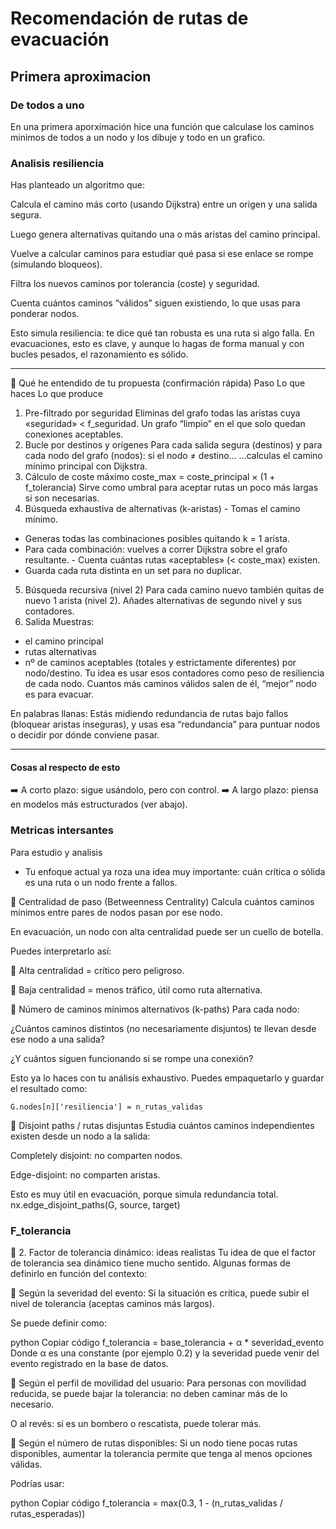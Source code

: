 # Recomendación de rutas de evacuación
## Primera aproximacion
### De todos a uno
En una primera aporximación hice una función que calculase los caminos minimos de todos a un nodo y los dibuje y todo en un grafico.
### Analisis resiliencia

Has planteado un algoritmo que:

Calcula el camino más corto (usando Dijkstra) entre un origen y una salida segura.

Luego genera alternativas quitando una o más aristas del camino principal.

Vuelve a calcular caminos para estudiar qué pasa si ese enlace se rompe (simulando bloqueos).

Filtra los nuevos caminos por tolerancia (coste) y seguridad.

Cuenta cuántos caminos “válidos” siguen existiendo, lo que usas para ponderar nodos.

Esto simula resiliencia: te dice qué tan robusta es una ruta si algo falla. En evacuaciones, esto es clave, y aunque lo hagas de forma manual y con bucles pesados, el razonamiento es sólido.

---

📌 Qué he entendido de tu propuesta (confirmación rápida)
Paso	Lo que haces	Lo que produce
1. Pre-filtrado por seguridad	Eliminas del grafo todas las aristas cuya «seguridad» < f_seguridad.	Un grafo “limpio” en el que solo quedan conexiones aceptables.
2. Bucle por destinos y orígenes	Para cada salida segura (destinos) y para cada nodo del grafo (nodos): si el nodo ≠ destino…	…calculas el camino mínimo principal con Dijkstra.
3. Cálculo de coste máximo	coste_max = coste_principal × (1 + f_tolerancia)	Sirve como umbral para aceptar rutas un poco más largas si son necesarias.
4. Búsqueda exhaustiva de alternativas (k-aristas)	- Tomas el camino mínimo.
- Generas todas las combinaciones posibles quitando k = 1 arista.
- Para cada combinación: vuelves a correr Dijkstra sobre el grafo resultante.	- Cuenta cuántas rutas «aceptables» (< coste_max) existen.
- Guarda cada ruta distinta en un set para no duplicar.
5. Búsqueda recursiva (nivel 2)	Para cada camino nuevo también quitas de nuevo 1 arista (nivel 2).	Añades alternativas de segundo nivel y sus contadores.
6. Salida	Muestras:
- el camino principal
- rutas alternativas
- nº de caminos aceptables (totales y estrictamente diferentes) por nodo/destino.	Tu idea es usar esos contadores como peso de resiliencia de cada nodo. Cuantos más caminos válidos salen de él, “mejor” nodo es para evacuar.

En palabras llanas:
Estás midiendo redundancia de rutas bajo fallos (bloquear aristas inseguras), y usas esa “redundancia” para puntuar nodos o decidir por dónde conviene pasar.

---

#### Cosas al respecto de esto

➡️ A corto plazo: sigue usándolo, pero con control.
➡️ A largo plazo: piensa en modelos más estructurados (ver abajo).


### Metricas intersantes

Para estudio y analisis
- Tu enfoque actual ya roza una idea muy importante: cuán crítica o sólida es una ruta o un nodo frente a fallos.

🔸 Centralidad de paso (Betweenness Centrality)
Calcula cuántos caminos mínimos entre pares de nodos pasan por ese nodo.

En evacuación, un nodo con alta centralidad puede ser un cuello de botella.

Puedes interpretarlo así:

🔺 Alta centralidad = crítico pero peligroso.

🔻 Baja centralidad = menos tráfico, útil como ruta alternativa.

🔸 Número de caminos mínimos alternativos (k-paths)
Para cada nodo:

¿Cuántos caminos distintos (no necesariamente disjuntos) te llevan desde ese nodo a una salida?

¿Y cuántos siguen funcionando si se rompe una conexión?

Esto ya lo haces con tu análisis exhaustivo. Puedes empaquetarlo y guardar el resultado como:

    G.nodes[n]['resiliencia'] = n_rutas_validas

🔸 Disjoint paths / rutas disjuntas
Estudia cuántos caminos independientes existen desde un nodo a la salida:

Completely disjoint: no comparten nodos.

Edge-disjoint: no comparten aristas.

Esto es muy útil en evacuación, porque simula redundancia total.
    nx.edge_disjoint_paths(G, source, target)
### F_tolerancia

🧮 2. Factor de tolerancia dinámico: ideas realistas
Tu idea de que el factor de tolerancia sea dinámico tiene mucho sentido. Algunas formas de definirlo en función del contexto:

🔹 Según la severidad del evento:
Si la situación es crítica, puede subir el nivel de tolerancia (aceptas caminos más largos).

Se puede definir como:

python
Copiar código
f_tolerancia = base_tolerancia + α * severidad_evento
Donde α es una constante (por ejemplo 0.2) y la severidad puede venir del evento registrado en la base de datos.

🔹 Según el perfil de movilidad del usuario:
Para personas con movilidad reducida, se puede bajar la tolerancia: no deben caminar más de lo necesario.

O al revés: si es un bombero o rescatista, puede tolerar más.

🔹 Según el número de rutas disponibles:
Si un nodo tiene pocas rutas disponibles, aumentar la tolerancia permite que tenga al menos opciones válidas.

Podrías usar:

python
Copiar código
f_tolerancia = max(0.3, 1 - (n_rutas_validas / rutas_esperadas))